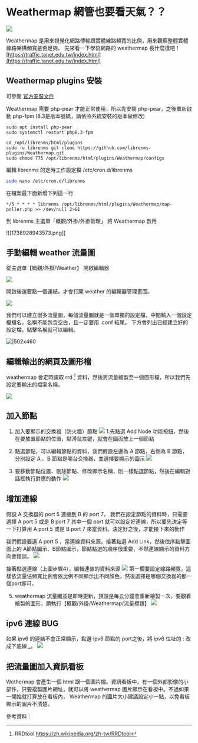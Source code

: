 #  Weathermap 網管也要看天氣？？

![](2024-01-19-08-58-34.png)

Weathermap 是用來視覺化網路傳輸跟實體線路頻寬的比例，用來觀察整體實體線路架構頻寬是否足夠。 先來看一下學術網路的 weathermap 長什麼樣吧！
[https://traffic.tanet.edu.tw/index.html](https://traffic.tanet.edu.tw/index.html)


## Weathermap plugins 安裝 

可參閱 [官方安裝文件](https://docs.librenms.org/Extensions/Weathermap/) 

Weathermap 需要 php-pear  才能正常使用，所以先安裝 php-pear，之後重新啟動 php-fpm (8.3是版本號碼，請依照系統安裝的版本做修改)

```shell
sudo apt install php-pear
sudo systemctl restart php8.3-fpm
```

```
cd /opt/librenms/html/plugins
sudo -u librenms git clone https://github.com/librenms-plugins/Weathermap.git
sudo chmod 775 /opt/librenms/html/plugins/Weathermap/configs
```

編輯 librenms 的定時工作設定檔  /etc/cron.d/librenms 
```bash
sudo nano /etc/cron.d/librenms 
```

在檔案最下面新增下列這一行

```
*/5 * * * * librenms /opt/librenms/html/plugins/Weathermap/map-poller.php >> /dev/null 2>&1
```

到 librenms 主選單「概觀/外掛/外掛管理」 將 Weathermap 啟用

![[1738928943573.png]]



## 手動編輯 weather 流量圖

從主選單【概觀/外掛/Weather】  開啟編輯器

![](2024-01-19-11-38-28.png)

開啟後還要點一個連結，才會打開 weather 的編輯器管理畫面。

![](2024-01-19-11-39-38.png)

我們可以建立很多流量圖，每個流量圖就是一個單獨的設定檔，中間輸入一個設定檔檔名，名稱不能包含空白，且一定要用 .conf 結尾。
下方會列出已經建立好的設定檔，點擊名稱就可以編輯。

![|502x460](2024-01-19-11-48-41.png)

## 編輯輸出的網頁及圖形檔
weathermap 會定時讀取 rrd [^1] 資料，然後將流量繪製至一個圖形檔，所以我們先設定要輸出的檔案名稱。

![](2024-01-19-12-14-06.png)

## 加入節點
1. 加入要顯示的交換器（防火牆）節點
![](2024-01-19-12-25-20.png)
1.先點選 Add Node 功能按鈕，然後在要放置節點的位置，點滑鼠左鍵，就會在圖面放上一個節點

2. 點選節點，可以編輯節點的資料，我們假設左邊為 A 節點，右側為 B 節點，分別設定 A 、B 節點是哪台交換器，並選擇要顯示的圖示
![](2024-01-19-12-36-15.png)
3. 要移動節點位置、刪除節點、修改顯示名稱，則一樣點選節點，然後在編輯對話框執行對應的動作
   ![](2024-01-19-12-40-35.png)

## 增加連線

假設 A 交換器的 port 5 連接到 B 的 port 7， 我們在設定節點的資料時，只需要選擇 A port 5 或是 B port 7 其中一個 port 就可以設定好連線，所以要先決定等一下打算用 A port 5 或是 B port 7 來當資料。決定好之後，才能接下來的動作

我們假設要選 A port 5 ，當連線資料來源。接著點選 Add Link，然後依序點擊圖面上的 A節點圖示、B節點圖示，節點點選的順序很重要，不然連線顯示的資料方向會錯誤。
![](2024-01-19-12-54-37.png)

接著點選連線（上圖步驟4），編輯連線的資料來源
![](2024-01-19-13-32-02.png)
第一欄要設定線路頻寬，這樣依流量佔頻寬比例會依比例不同顯示出不同顏色。然後選擇是哪個交換器的那一個port即可。

5. weathermap 流量圖並是即時更新，預設是每五分鐘會重新繪製一次，要觀看繪製的圖形，請執行【概觀/外掛/Weathermap/流量標題】
   ![](2024-01-19-14-10-06.png)

## ipv6 連線 BUG
 如果 ipv6 的連結不會正常顯示，點選 ipv6 節點的 port之後，將 ipv6 位址的 : 改成下底線 _。
 ![](2024-01-19-16-41-20.png)


## 把流量圖加入資訊看板
Wethermap 會產生一個 html 跟一個圖片檔。資訊看板中，有一個外部影像的小部件，只要複製圖片網址，就可以將 weathermap 圖片顯示在看板中。不過如果一開始就打算放在看板內， Weathermap 的圖片大小建議設定小一點，以免看板顯示的圖片不清楚。


參考資料：
[^1]:  RRDtool https://zh.wikipedia.org/zh-tw/RRDtool
